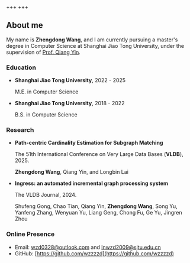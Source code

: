 +++
+++

## About me

My name is **Zhengdong Wang**, and I am currently pursuing a master's degree in Computer Science at Shanghai Jiao Tong University, under the supervision of [Prof. Qiang Yin](https://cs.sjtu.edu.cn/~qyin/).



### Education
- **Shanghai Jiao Tong University**, 2022 - 2025
  
  M.E. in Computer Science
  
- **Shanghai Jiao Tong University**, 2018 - 2022

  B.S. in Computer Science

### Research
- **Path-centric Cardinality Estimation for Subgraph Matching**

  The 51th International Conference on Very Large Data Bases (**VLDB**), 2025.

  **Zhengdong Wang**, Qiang Yin, and Longbin Lai

- **Ingress: an automated incremental graph processing system**
  
  The VLDB Journal, 2024.

  Shufeng Gong, Chao Tian, Qiang Yin, **Zhengdong Wang**, Song Yu, Yanfeng Zhang, Wenyuan Yu, Liang Geng, Chong Fu, Ge Yu, Jingren Zhou

### Online Presence

- Email: [wzd0328@outlook.com](mailto:wzd0328@outlook.com) and [lnwzd2009@sjtu.edu.cn](mailto:lnwzd2009@sjtu.edu.cn)
- GitHub: [https://github.com/wzzzzd](https://github.com/wzzzzd)